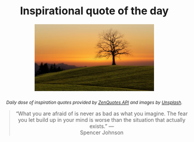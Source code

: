 
<div align="center">

# Inspirational quote of the day

<img src="./data/photo.jpeg" alt="Beautiful nature photo" width="320" height="180">

<sub><i>Daily dose of inspiration quotes provided by [ZenQuotes API](https://zenquotes.io/) and images by [Unsplash](https://unsplash.com/).</i></sub>


<blockquote>&ldquo;What you are afraid of is never as bad as what you imagine. The fear you let build up in your mind is worse than the situation that actually exists.&rdquo; &mdash; <footer>Spencer Johnson</footer></blockquote>

</div>
